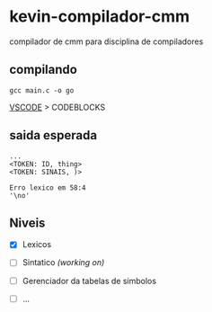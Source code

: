 # kevin-compilador-cmm
compilador de cmm para disciplina de compiladores


## compilando
```
gcc main.c -o go
```
[VSCODE](https://github.com/Microsoft/vscode) > CODEBLOCKS
## saida esperada
```
...
<TOKEN: ID, thing>
<TOKEN: SINAIS, )>

Erro lexico em 58:4
'\no'
```
Niveis
----------

 - [x] Lexicos
 - [ ] Sintatico _(working on)_
 - [ ] Gerenciador da tabelas de simbolos
 - [ ] ...
 
 